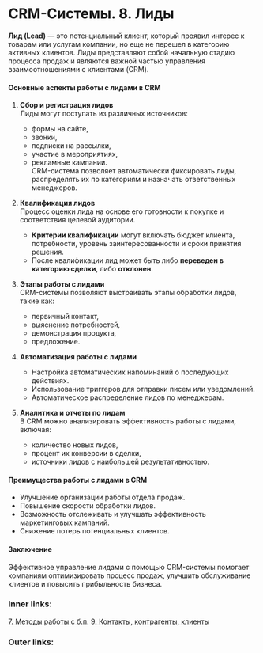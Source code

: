  

# CRM-Системы. 8. Лиды

**Лид (Lead)** — это потенциальный клиент, который проявил интерес к товарам или услугам компании, но еще не перешел в категорию активных клиентов. Лиды представляют собой начальную стадию процесса продаж и являются важной частью управления взаимоотношениями с клиентами (CRM).

#### Основные аспекты работы с лидами в CRM

1. **Сбор и регистрация лидов**  
    Лиды могут поступать из различных источников:
    
    - формы на сайте,
    - звонки,
    - подписки на рассылки,
    - участие в мероприятиях,
    - рекламные кампании.  
        CRM-система позволяет автоматически фиксировать лиды, распределять их по категориям и назначать ответственных менеджеров.

2. **Квалификация лидов**  
    Процесс оценки лида на основе его готовности к покупке и соответствия целевой аудитории.
    
    - **Критерии квалификации** могут включать бюджет клиента, потребности, уровень заинтересованности и сроки принятия решения.
    - После квалификации лид может быть либо **переведен в категорию сделки**, либо **отклонен**.

3. **Этапы работы с лидами**  
    CRM-системы позволяют выстраивать этапы обработки лидов, такие как:
    
    - первичный контакт,
    - выяснение потребностей,
    - демонстрация продукта,
    - предложение.

4. **Автоматизация работы с лидами**
    
    - Настройка автоматических напоминаний о последующих действиях.
    - Использование триггеров для отправки писем или уведомлений.
    - Автоматическое распределение лидов по менеджерам.

5. **Аналитика и отчеты по лидам**  
    В CRM можно анализировать эффективность работы с лидами, включая:
    
    - количество новых лидов,
    - процент их конверсии в сделки,
    - источники лидов с наибольшей результативностью.

#### Преимущества работы с лидами в CRM

- Улучшение организации работы отдела продаж.
- Повышение скорости обработки лидов.
- Возможность отслеживать и улучшать эффективность маркетинговых кампаний.
- Снижение потерь потенциальных клиентов.

#### Заключение

Эффективное управление лидами с помощью CRM-системы помогает компаниям оптимизировать процесс продаж, улучшить обслуживание клиентов и повысить прибыльность бизнеса.

### Inner links:
[7. Методы работы с б.п.](2.%20Theory/IT%20продукты/CRM/7.%20Методы%20работы%20с%20б.п..md)
[9. Контакты, контрагенты, клиенты](2.%20Theory/IT%20продукты/CRM/9.%20Контакты,%20контрагенты,%20клиенты.md)
### Outer links: